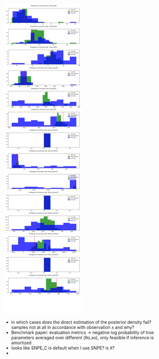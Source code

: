 

![](figures/Summary_stats_post_prior.png)

- in which cases does the direct estimation of the posterior density fail? samples not at all in accordance with observation x and why? 
- Benchmark paper: evaluation metrics -> negative log probability of true parameters averaged over different (θo,xo), only feasible if inference is amortized
- looks like SNPE_C is default when I use SNPE? is it?
- 

